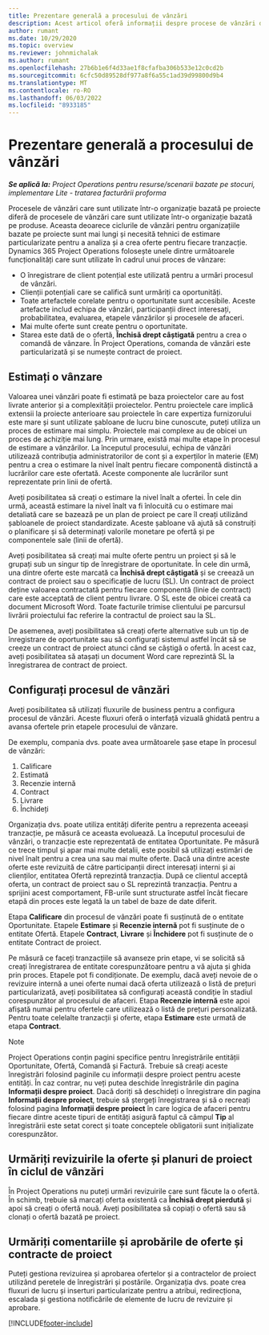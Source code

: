 ```yaml
---
title: Prezentare generală a procesului de vânzări
description: Acest articol oferă informații despre procese de vânzări de bază.
author: rumant
ms.date: 10/29/2020
ms.topic: overview
ms.reviewer: johnmichalak
ms.author: rumant
ms.openlocfilehash: 27b6b1e6f4d33ae1f8cfafba306b533e12c0cd2b
ms.sourcegitcommit: 6cfc50d89528df977a8f6a55c1ad39d99800d9b4
ms.translationtype: MT
ms.contentlocale: ro-RO
ms.lasthandoff: 06/03/2022
ms.locfileid: "8933185"
---
```

# <a name="sales-process-overview"></a>Prezentare generală a procesului de vânzări

_**Se aplică la:** Project Operations pentru resurse/scenarii bazate pe stocuri, implementare Lite - tratarea facturării proforma_

Procesele de vânzări care sunt utilizate într-o organizație bazată pe proiecte diferă de procesele de vânzări care sunt utilizate într-o organizație bazată pe produse. Aceasta deoarece ciclurile de vânzări pentru organizațiile bazate pe proiecte sunt mai lungi și necesită tehnici de estimare particularizate pentru a analiza și a crea oferte pentru fiecare tranzacție. Dynamics 365 Project Operations folosește unele dintre următoarele funcționalități care sunt utilizate în cadrul unui proces de vânzare:

- O înregistrare de client potențial este utilizată pentru a urmări procesul de vânzări.
- Clienții potențiali care se califică sunt urmăriți ca oportunități.
- Toate artefactele corelate pentru o oportunitate sunt accesibile. Aceste artefacte includ echipa de vânzări, participanții direct interesați, probabilitatea, evaluarea, etapele vânzărilor și procesele de afaceri.
- Mai multe oferte sunt create pentru o oportunitate.
- Starea este dată de o ofertă, **Închisă drept câștigată** pentru a crea o comandă de vânzare. În Project Operations, comanda de vânzări este particularizată și se numește contract de proiect.

## <a name="estimate-a-sale"></a>Estimați o vânzare
Valoarea unei vânzări poate fi estimată pe baza proiectelor care au fost livrate anterior și a complexității proiectelor. Pentru proiectele care implică extensii la proiecte anterioare sau proiectele în care expertiza furnizorului este mare și sunt utilizate șabloane de lucru bine cunoscute, puteți utiliza un proces de estimare mai simplu. Proiectele mai complexe au de obicei un proces de achiziție mai lung. Prin urmare, există mai multe etape în procesul de estimare a vânzărilor. La începutul procesului, echipa de vânzări utilizează contribuția administratorilor de cont și a experților în materie (EM) pentru a crea o estimare la nivel înalt pentru fiecare componentă distinctă a lucrărilor care este ofertată. Aceste componente ale lucrărilor sunt reprezentate prin linii de ofertă. 

Aveți posibilitatea să creați o estimare la nivel înalt a ofertei. În cele din urmă, această estimare la nivel înalt va fi înlocuită cu o estimare mai detaliată care se bazează pe un plan de proiect pe care îl creați utilizând șabloanele de proiect standardizate. Aceste șabloane vă ajută să construiți o planificare și să determinați valorile monetare pe ofertă și pe componentele sale (linii de ofertă). 

Aveți posibilitatea să creați mai multe oferte pentru un proiect și să le grupați sub un singur tip de înregistrare de oportunitate. În cele din urmă, una dintre oferte este marcată ca **Închisă drept câștigată** și se creează un contract de proiect sau o specificație de lucru (SL). Un contract de proiect deține valoarea contractată pentru fiecare componentă (linie de contract) care este acceptată de client pentru livrare. O SL este de obicei creată ca document Microsoft Word. Toate facturile trimise clientului pe parcursul livrării proiectului fac referire la contractul de proiect sau la SL.

De asemenea, aveți posibilitatea să creați oferte alternative sub un tip de înregistrare de oportunitate sau să configurați sistemul astfel încât să se creeze un contract de proiect atunci când se câștigă o ofertă. În acest caz, aveți posibilitatea să atașați un document Word care reprezintă SL la înregistrarea de contract de proiect.

## <a name="configure-the-sales-process"></a>Configurați procesul de vânzări
Aveți posibilitatea să utilizați fluxurile de business pentru a configura procesul de vânzări. Aceste fluxuri oferă o interfață vizuală ghidată pentru a avansa ofertele prin etapele procesului de vânzare.

De exemplu, compania dvs. poate avea următoarele șase etape în procesul de vânzări:

1. Calificare
2. Estimată
3. Recenzie internă
4. Contract
5. Livrare
6. Închideți
 
Organizația dvs. poate utiliza entități diferite pentru a reprezenta aceeași tranzacție, pe măsură ce aceasta evoluează. La începutul procesului de vânzări, o tranzacție este reprezentată de entitatea Oportunitate. Pe măsură ce trece timpul și apar mai multe detalii, este posibil să utilizați estimări de nivel înalt pentru a crea una sau mai multe oferte. Dacă una dintre aceste oferte este revizuită de către participanții direct interesați interni și ai clienților, entitatea Ofertă reprezintă tranzacția. După ce clientul acceptă oferta, un contract de proiect sau o SL reprezintă tranzacția. Pentru a sprijini acest comportament, FB-urile sunt structurate astfel încât fiecare etapă din proces este legată la un tabel de baze de date diferit.

Etapa **Calificare** din procesul de vânzări poate fi susținută de o entitate Oportunitate. Etapele **Estimare** și **Recenzie internă** pot fi susținute de o entitate Ofertă. Etapele **Contract**, **Livrare** și **Închidere** pot fi susținute de o entitate Contract de proiect.

Pe măsură ce faceți tranzacțiile să avanseze prin etape, vi se solicită să creați înregistrarea de entitate corespunzătoare pentru a vă ajuta și ghida prin proces. Etapele pot fi condiționate. De exemplu, dacă aveți nevoie de o revizuire internă a unei oferte numai dacă oferta utilizează o listă de prețuri particularizată, aveți posibilitatea să configurați această condiție în stadiul corespunzător al procesului de afaceri. Etapa **Recenzie internă** este apoi afișată numai pentru ofertele care utilizează o listă de prețuri personalizată. Pentru toate celelalte tranzacții și oferte, etapa **Estimare** este urmată de etapa **Contract**.

> [!NOTE]
> Project Operations conțin pagini specifice pentru înregistrările entității Oportunitate, Ofertă, Comandă și Factură. Trebuie să creați aceste înregistrări folosind paginile cu informații despre proiect pentru aceste entități. În caz contrar, nu veți putea deschide înregistrările din pagina **Informații despre proiect**. Dacă doriți să deschideți o înregistrare din pagina **Informații despre proiect**, trebuie să ștergeți înregistrarea și să o recreați folosind pagina **Informații despre proiect** în care logica de afaceri pentru fiecare dintre aceste tipuri de entități asigură faptul că câmpul **Tip** al înregistrării este setat corect și toate conceptele obligatorii sunt inițializate corespunzător.


## <a name="track-revisions-to-quotes-and-project-plans-in-the-sales-cycle"></a>Urmăriți revizuirile la oferte și planuri de proiect în ciclul de vânzări
În Project Operations nu puteți urmări revizuirile care sunt făcute la o ofertă. În schimb, trebuie să marcați oferta existentă ca **Închisă drept pierdută** și apoi să creați o ofertă nouă. Aveți posibilitatea să copiați o ofertă sau să clonați o ofertă bazată pe proiect.

## <a name="track-comments-and-approvals-of-quotes-and-project-contracts"></a>Urmăriți comentariile și aprobările de oferte și contracte de proiect
Puteți gestiona revizuirea și aprobarea ofertelor și a contractelor de proiect utilizând peretele de înregistrări și postările. Organizația dvs. poate crea fluxuri de lucru și inserturi particularizate pentru a atribui, redirecționa, escalada și gestiona notificările de elemente de lucru de revizuire și aprobare.


[!INCLUDE[footer-include](../includes/footer-banner.md)]